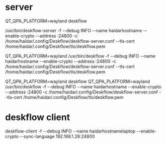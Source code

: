 # server
QT_QPA_PLATFORM=wayland deskflow

 /usr/bin/deskflow-server -f --debug INFO --name haidarhostname --enable-crypto --address :24800 -c /home/haidar/.config/Deskflow/deskflow-server.conf --tls-cert /home/haidar/.config/Deskflow/tls/deskflow.pem

 QT_QPA_PLATFORM=wayland /usr/bin/deskflow -f --debug INFO --name haidarhostname --enable-crypto --address :24800 -c /home/haidar/.config/Deskflow/deskflow-server.conf --tls-cert /home/haidar/.config/Deskflow/tls/deskflow.pem
 
 QT_QPA_PLATFORM=wayland deskflow
  QT_QPA_PLATFORM=wayland  /usr/bin/deskflow -f --debug INFO --name haidarhostname --enable-crypto --address :24800 -c /home/haidar/.config/Deskflow/deskflow-server.conf --tls-cert /home/haidar/.config/Deskflow/tls/deskflow.pem
 
# deskflow client
deskflow-client -f --debug INFO --name haidarhostnamelaptop --enable-crypto --sync-language 192.168.1.28:24800
